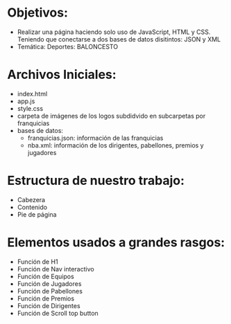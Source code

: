 # Objetivos:
- Realizar una página haciendo solo uso de JavaScript, HTML y CSS. Teniendo que conectarse a dos bases de datos disitintos: JSON y XML
- Temática: Deportes: BALONCESTO
# Archivos Iniciales:
- index.html
- app.js
- style.css
- carpeta de imágenes de los logos subdidvido en subcarpetas por franquicias
- bases de datos:
    - franquicias.json: información de las franquicias
    - nba.xml: información de los dirigentes, pabellones, premios y jugadores 
# Estructura de nuestro trabajo:
- Cabezera
- Contenido 
- Pie de página
# Elementos usados a grandes rasgos:
- Función de H1
- Función de Nav interactivo
- Función de Equipos
- Función de Jugadores
- Función de Pabellones
- Función de Premios
- Función de Dirigentes
- Función de Scroll top button